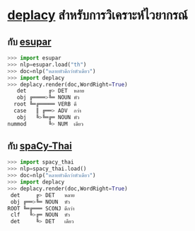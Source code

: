 # [deplacy](https://koichiyasuoka.github.io/deplacy/) สำหรับการวิเคราะห์ไวยากรณ์

## กับ [esupar](https://github.com/KoichiYasuoka/esupar)

```py
>>> import esupar
>>> nlp=esupar.load("th")
>>> doc=nlp("หลายหัวดีกว่าหัวเดียว")
>>> import deplacy
>>> deplacy.render(doc,WordRight=True)
   det       ╔> DET  หลาย
   obj ╔════>╚═ NOUN หัว
  root ╚═╔═════ VERB ดี
  case   ║ ╔══> ADV  กว่า
   obj   ╚>╚═╔═ NOUN หัว
nummod       ╚> NUM  เดียว
```

## กับ [spaCy-Thai](https://github.com/KoichiYasuoka/spaCy-Thai)

```py
>>> import spacy_thai
>>> nlp=spacy_thai.load()
>>> doc=nlp("หลายหัวดีกว่าหัวเดียว")
>>> import deplacy
>>> deplacy.render(doc,WordRight=True)
 det     ╔> DET   หลาย
 obj ╔══>╚═ NOUN  หัว
ROOT ╚═╔═══ SCONJ ดีกว่า
 clf   ╚>╔═ NOUN  หัว
 det     ╚> DET   เดียว
```

